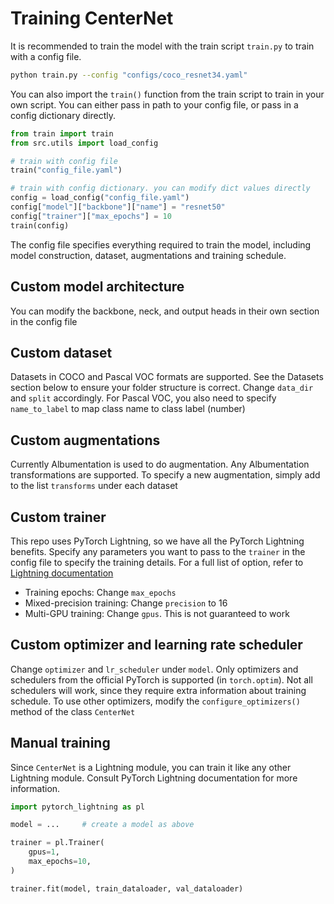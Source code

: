 # Training CenterNet

It is recommended to train the model with the train script `train.py` to train with a config file.

```bash
python train.py --config "configs/coco_resnet34.yaml"
```

You can also import the `train()` function from the train script to train in your own script. You can either pass in path to your config file, or pass in a config dictionary directly.

```python
from train import train
from src.utils import load_config

# train with config file
train("config_file.yaml")

# train with config dictionary. you can modify dict values directly
config = load_config("config_file.yaml")
config["model"]["backbone"]["name"] = "resnet50"
config["trainer"]["max_epochs"] = 10
train(config)
```

The config file specifies everything required to train the model, including model construction, dataset, augmentations and training schedule.

## Custom model architecture

You can modify the backbone, neck, and output heads in their own section in the config file

## Custom dataset

Datasets in COCO and Pascal VOC formats are supported. See the Datasets section below to ensure your folder structure is correct. Change `data_dir` and `split` accordingly. For Pascal VOC, you also need to specify `name_to_label` to map class name to class label (number)

## Custom augmentations

Currently Albumentation is used to do augmentation. Any Albumentation transformations are supported. To specify a new augmentation, simply add to the list `transforms` under each dataset

## Custom trainer

This repo uses PyTorch Lightning, so we have all the PyTorch Lightning benefits. Specify any parameters you want to pass to the `trainer` in the config file to specify the training details. For a full list of option, refer to [Lightning documentation](https://pytorch-lightning.readthedocs.io/en/stable/common/trainer.html)

- Training epochs: Change `max_epochs`
- Mixed-precision training: Change `precision` to 16
- Multi-GPU training: Change `gpus`. This is not guaranteed to work

## Custom optimizer and learning rate scheduler

Change `optimizer` and `lr_scheduler` under `model`. Only optimizers and schedulers from the official PyTorch is supported (in `torch.optim`). Not all schedulers will work, since they require extra information about training schedule. To use other optimizers, modify the `configure_optimizers()` method of the class `CenterNet`

## Manual training

Since `CenterNet` is a Lightning module, you can train it like any other Lightning module. Consult PyTorch Lightning documentation for more information.

```python
import pytorch_lightning as pl

model = ...     # create a model as above

trainer = pl.Trainer(
    gpus=1,
    max_epochs=10,
)

trainer.fit(model, train_dataloader, val_dataloader)
```
